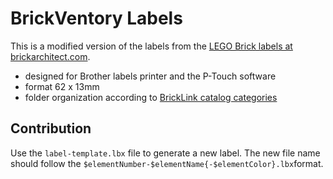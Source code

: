 # BrickVentory Labels

This is a modified version of the labels from the [LEGO Brick labels at brickarchitect.com](http://http://brickarchitect.com/labels/).

- designed for Brother labels printer and the P-Touch software
- format 62 x 13mm
- folder organization according to [BrickLink catalog categories](http://http://www.bricklink.com/)

## Contribution

Use the `label-template.lbx` file to generate a new label. The new file name should follow the `$elementNumber-$elementName{-$elementColor}.lbx`format.



